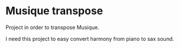 # Musique transpose
Project in order to transpose Musique. 

I need this project to easy convert harmony from piano to sax sound. 
